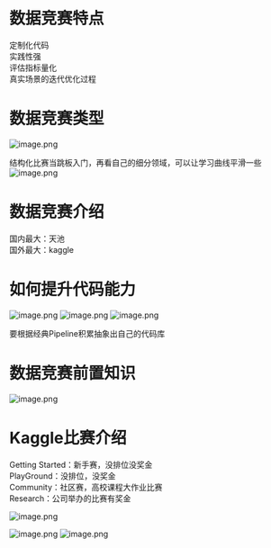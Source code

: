 # 数据竞赛特点
定制化代码  
实践性强  
评估指标量化  
真实场景的迭代优化过程  
# 数据竞赛类型  

![image.png](https://kashiwa-pic.oss-cn-beijing.aliyuncs.com/20240310165244.png)

结构化比赛当跳板入门，再看自己的细分领域，可以让学习曲线平滑一些
![image.png](https://kashiwa-pic.oss-cn-beijing.aliyuncs.com/20240310165632.png)


# 数据竞赛介绍
国内最大：天池   
国外最大：kaggle  

# 如何提升代码能力
![image.png](https://kashiwa-pic.oss-cn-beijing.aliyuncs.com/20240310170017.png)
![image.png](https://kashiwa-pic.oss-cn-beijing.aliyuncs.com/20240310170206.png)
![image.png](https://kashiwa-pic.oss-cn-beijing.aliyuncs.com/20240310170616.png)

要根据经典Pipeline积累抽象出自己的代码库

# 数据竞赛前置知识
![image.png](https://kashiwa-pic.oss-cn-beijing.aliyuncs.com/20240310170918.png)

# Kaggle比赛介绍

Getting Started：新手赛，没排位没奖金    
PlayGround：没排位，没奖金   
Community：社区赛，高校课程大作业比赛   
Research：公司举办的比赛有奖金   


![image.png](https://kashiwa-pic.oss-cn-beijing.aliyuncs.com/20240310171303.png)

![image.png](https://kashiwa-pic.oss-cn-beijing.aliyuncs.com/20240310172136.png)
![image.png](https://kashiwa-pic.oss-cn-beijing.aliyuncs.com/20240310172209.png)
